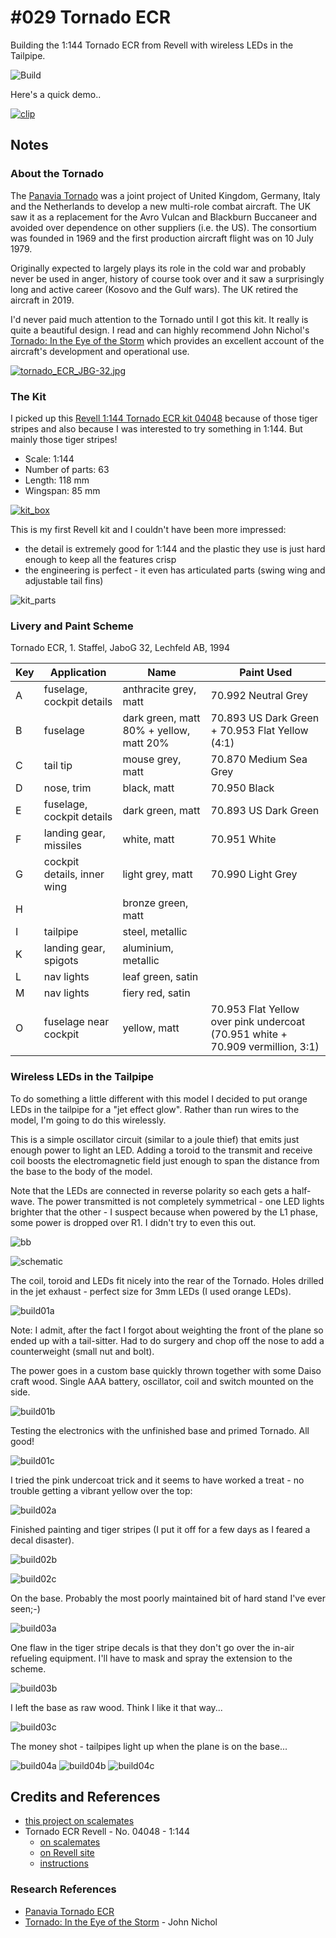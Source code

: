 # #029 Tornado ECR

Building the 1:144 Tornado ECR from Revell with wireless LEDs in the Tailpipe.

![Build](./assets/TornadoECR_build.jpg?raw=true)

Here's a quick demo..

[![clip](https://img.youtube.com/vi/2ga6ZbmDSCU/0.jpg)](https://www.youtube.com/watch?v=2ga6ZbmDSCU)

## Notes

### About the Tornado

The [Panavia Tornado](https://en.wikipedia.org/wiki/Panavia_Tornado#ECR)
was a joint project of United Kingdom, Germany, Italy and the Netherlands to develop a new multi-role combat aircraft.
The UK saw it as a replacement for the Avro Vulcan and Blackburn Buccaneer and avoided over dependence on other suppliers (i.e. the US).
The consortium was founded in 1969 and the first production aircraft flight was on 10 July 1979.

Originally expected to largely plays its role in the cold war and probably never be used in anger, history of course took over and it saw a
surprisingly long and active career (Kosovo and the Gulf wars). The UK retired the aircraft in 2019.

I'd never paid much attention to the Tornado until I got this kit. It really is quite a beautiful design.
I read and can highly recommend John Nichol's
[Tornado: In the Eye of the Storm](https://www.goodreads.com/book/show/55318695-tornado)
which provides an excellent account of the aircraft's development and operational use.

[![tornado_ECR_JBG-32.jpg](./assets/tornado_ECR_JBG-32.jpg?raw=true)](https://upload.wikimedia.org/wikipedia/commons/2/2a/Tornado_ECR_JBG-32_NATO_Tiger_Meet_2011_Cambrai_%285808438509%29.jpg)

### The Kit

I picked up this [Revell 1:144 Tornado ECR kit 04048](https://www.revell.de/en/produkte/modellbau/flugzeuge/militaer-modern-revell/tornado-ecr.html)
because of those tiger stripes and also because I was interested to try something in 1:144. But mainly those tiger stripes!

* Scale: 1:144
* Number of parts: 63
* Length: 118 mm
* Wingspan: 85 mm

[![kit_box](./assets/kit_box.jpg?raw=true)](https://www.revell.de/en/produkte/modellbau/flugzeuge/militaer-modern-revell/tornado-ecr.html)

This is my first Revell kit and I couldn't have been more impressed:

* the detail is extremely good for 1:144 and the plastic they use is just hard enough to keep all the features crisp
* the engineering is perfect - it even has articulated parts (swing wing and adjustable tail fins)

![kit_parts](./assets/kit_parts.jpg?raw=true)

### Livery and Paint Scheme

Tornado ECR, 1. Staffel, JaboG 32, Lechfeld AB, 1994

| Key | Application                 | Name                                    | Paint Used |
|-----|-----------------------------|-----------------------------------------|------------|
| A   | fuselage, cockpit details   | anthracite grey, matt                   | 70.992 Neutral Grey |
| B   | fuselage                    | dark green, matt 80% + yellow, matt 20% | 70.893 US Dark Green + 70.953 Flat Yellow (4:1) |
| C   | tail tip                    | mouse grey, matt                        | 70.870 Medium Sea Grey |
| D   | nose, trim                  | black, matt                             | 70.950 Black |
| E   | fuselage, cockpit details   | dark green, matt                        | 70.893 US Dark Green |
| F   | landing gear, missiles      | white, matt                             | 70.951 White |
| G   | cockpit details, inner wing | light grey, matt                        | 70.990 Light Grey |
| H   |                             | bronze green, matt                      | |
| I   | tailpipe                    | steel, metallic                         | |
| K   | landing gear, spigots       | aluminium, metallic                     | |
| L   | nav lights                  | leaf green, satin                       | |
| M   | nav lights                  | fiery red, satin                        | |
| O   | fuselage near cockpit       | yellow, matt                            | 70.953 Flat Yellow over pink undercoat (70.951 white + 70.909 vermillion, 3:1) |

### Wireless LEDs in the Tailpipe

To do something a little different with this model I decided to put orange LEDs in the tailpipe for a "jet effect glow".
Rather than run wires to the model, I'm going to do this wirelessly.

This is a simple oscillator circuit (similar to a joule thief) that emits just enough power to light an LED.
Adding a toroid to the transmit and receive coil boosts the electromagnetic field just enough to span the distance from the base to the body of the model.

Note that the LEDs are connected in reverse polarity so each gets a half-wave. The power transmitted is not completely symmetrical - one LED lights brighter that the other - I suspect because when powered by the L1 phase, some power is dropped over R1. I didn't try to even this out.

![bb](./assets/TornadoECR_bb.jpg?raw=true)

![schematic](./assets/TornadoECR_schematic.jpg?raw=true)

The coil, toroid and LEDs fit nicely into the rear of the Tornado. Holes drilled in the jet exhaust - perfect size for 3mm LEDs (I used orange LEDs).

![build01a](./assets/build01a.jpg?raw=true)

Note: I admit, after the fact I forgot about weighting the front of the plane so ended up with a tail-sitter.
Had to do surgery and chop off the nose to add a counterweight (small nut and bolt).

The power goes in a custom base quickly thrown together with some Daiso craft wood. Single AAA battery, oscillator, coil and switch mounted on the side.

![build01b](./assets/build01b.jpg?raw=true)

Testing the electronics with the unfinished base and primed Tornado. All good!

![build01c](./assets/build01c.jpg?raw=true)

I tried the pink undercoat trick and it seems to have worked a treat - no trouble getting a vibrant yellow over the top:

![build02a](./assets/build02a.jpg?raw=true)

Finished painting and tiger stripes (I put it off for a few days as I feared a decal disaster).

![build02b](./assets/build02b.jpg?raw=true)

![build02c](./assets/build02c.jpg?raw=true)

On the base. Probably the most poorly maintained bit of hard stand I've ever seen;-)

![build03a](./assets/build03a.jpg?raw=true)

One flaw in the tiger stripe decals is that they don't go over the in-air refueling equipment. I'll have to mask and spray the extension to the scheme.

![build03b](./assets/build03b.jpg?raw=true)

I left the base as raw wood. Think I like it that way...

![build03c](./assets/build03c.jpg?raw=true)

The money shot - tailpipes light up when the plane is on the base...

![build04a](./assets/build04a.jpg?raw=true)
![build04b](./assets/build04b.jpg?raw=true)
![build04c](./assets/build04c.jpg?raw=true)

## Credits and References

* [this project on scalemates](https://www.scalemates.com/profiles/mate.php?id=74137&p=projects&project=115212)
* Tornado ECR Revell - No. 04048 - 1:144
    * [on scalemates](https://www.scalemates.com/kits/revell-04048-tornado-ecr--104311)
    * [on Revell site](https://www.revell.de/en/produkte/modellbau/flugzeuge/militaer-modern-revell/tornado-ecr.html)
    * [instructions](./assets/04048-instructions.pdf)

### Research References

* [Panavia Tornado ECR](https://en.wikipedia.org/wiki/Panavia_Tornado#ECR)
* [Tornado: In the Eye of the Storm](https://www.goodreads.com/book/show/55318695-tornado) - John Nichol
